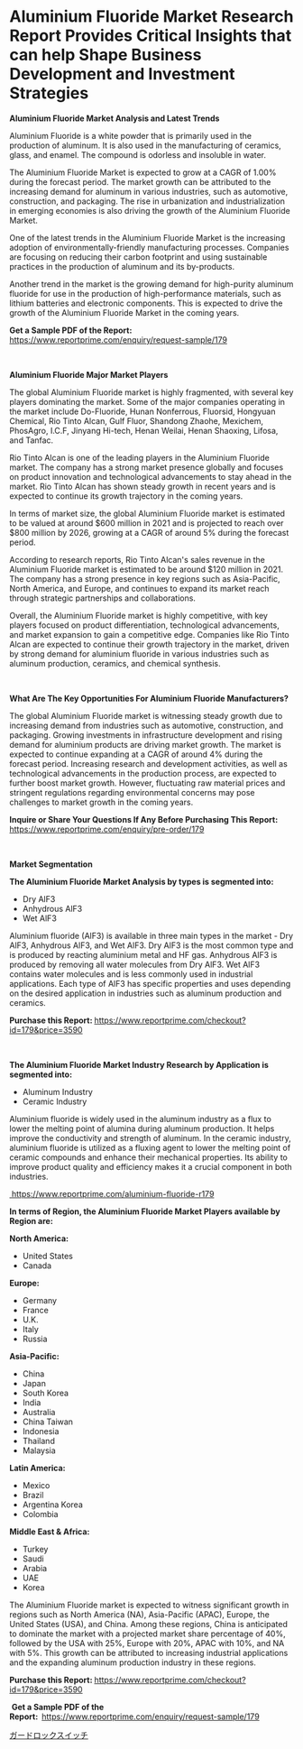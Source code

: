 <p><h1>Aluminium Fluoride Market Research Report Provides Critical Insights that can help Shape Business Development and Investment Strategies</h1></p><p><strong>Aluminium Fluoride Market Analysis and Latest Trends</strong></p>
<p><p>Aluminium Fluoride is a white powder that is primarily used in the production of aluminum. It is also used in the manufacturing of ceramics, glass, and enamel. The compound is odorless and insoluble in water.</p><p>The Aluminium Fluoride Market is expected to grow at a CAGR of 1.00% during the forecast period. The market growth can be attributed to the increasing demand for aluminum in various industries, such as automotive, construction, and packaging. The rise in urbanization and industrialization in emerging economies is also driving the growth of the Aluminium Fluoride Market.</p><p>One of the latest trends in the Aluminium Fluoride Market is the increasing adoption of environmentally-friendly manufacturing processes. Companies are focusing on reducing their carbon footprint and using sustainable practices in the production of aluminum and its by-products.</p><p>Another trend in the market is the growing demand for high-purity aluminum fluoride for use in the production of high-performance materials, such as lithium batteries and electronic components. This is expected to drive the growth of the Aluminium Fluoride Market in the coming years.</p></p>
<p><strong>Get a Sample PDF of the Report:&nbsp;</strong> <a href="https://www.reportprime.com/enquiry/request-sample/179">https://www.reportprime.com/enquiry/request-sample/179</a></p>
<p>&nbsp;</p>
<p><strong>Aluminium Fluoride Major Market Players</strong></p>
<p><p>The global Aluminium Fluoride market is highly fragmented, with several key players dominating the market. Some of the major companies operating in the market include Do-Fluoride, Hunan Nonferrous, Fluorsid, Hongyuan Chemical, Rio Tinto Alcan, Gulf Fluor, Shandong Zhaohe, Mexichem, PhosAgro, I.C.F, Jinyang Hi-tech, Henan Weilai, Henan Shaoxing, Lifosa, and Tanfac.</p><p>Rio Tinto Alcan is one of the leading players in the Aluminium Fluoride market. The company has a strong market presence globally and focuses on product innovation and technological advancements to stay ahead in the market. Rio Tinto Alcan has shown steady growth in recent years and is expected to continue its growth trajectory in the coming years.</p><p>In terms of market size, the global Aluminium Fluoride market is estimated to be valued at around $600 million in 2021 and is projected to reach over $800 million by 2026, growing at a CAGR of around 5% during the forecast period.</p><p>According to research reports, Rio Tinto Alcan's sales revenue in the Aluminium Fluoride market is estimated to be around $120 million in 2021. The company has a strong presence in key regions such as Asia-Pacific, North America, and Europe, and continues to expand its market reach through strategic partnerships and collaborations.</p><p>Overall, the Aluminium Fluoride market is highly competitive, with key players focused on product differentiation, technological advancements, and market expansion to gain a competitive edge. Companies like Rio Tinto Alcan are expected to continue their growth trajectory in the market, driven by strong demand for aluminium fluoride in various industries such as aluminum production, ceramics, and chemical synthesis.</p></p>
<p>&nbsp;</p>
<p><strong>What Are The Key Opportunities For Aluminium Fluoride Manufacturers?</strong></p>
<p><p>The global Aluminium Fluoride market is witnessing steady growth due to increasing demand from industries such as automotive, construction, and packaging. Growing investments in infrastructure development and rising demand for aluminium products are driving market growth. The market is expected to continue expanding at a CAGR of around 4% during the forecast period. Increasing research and development activities, as well as technological advancements in the production process, are expected to further boost market growth. However, fluctuating raw material prices and stringent regulations regarding environmental concerns may pose challenges to market growth in the coming years.</p></p>
<p><strong>Inquire or Share Your Questions If Any Before Purchasing This Report:</strong> <a href="https://www.reportprime.com/enquiry/pre-order/179">https://www.reportprime.com/enquiry/pre-order/179</a></p>
<p>&nbsp;</p>
<p><strong>Market Segmentation</strong></p>
<p><strong>The Aluminium Fluoride Market Analysis by types is segmented into:</strong></p>
<p><ul><li>Dry AlF3</li><li>Anhydrous AlF3</li><li>Wet AlF3</li></ul></p>
<p><p>Aluminium fluoride (AlF3) is available in three main types in the market - Dry AlF3, Anhydrous AlF3, and Wet AlF3. Dry AlF3 is the most common type and is produced by reacting aluminium metal and HF gas. Anhydrous AlF3 is produced by removing all water molecules from Dry AlF3. Wet AlF3 contains water molecules and is less commonly used in industrial applications. Each type of AlF3 has specific properties and uses depending on the desired application in industries such as aluminum production and ceramics.</p></p>
<p><strong>Purchase this Report:&nbsp;</strong><a href="https://www.reportprime.com/checkout?id=179&price=3590">https://www.reportprime.com/checkout?id=179&price=3590</a></p>
<p>&nbsp;</p>
<p><strong>The Aluminium Fluoride Market Industry Research by Application is segmented into:</strong></p>
<p><ul><li>Aluminum Industry</li><li>Ceramic Industry</li></ul></p>
<p><p>Aluminium fluoride is widely used in the aluminum industry as a flux to lower the melting point of alumina during aluminum production. It helps improve the conductivity and strength of aluminum. In the ceramic industry, aluminium fluoride is utilized as a fluxing agent to lower the melting point of ceramic compounds and enhance their mechanical properties. Its ability to improve product quality and efficiency makes it a crucial component in both industries.</p></p>
<p><a href="https://www.reportprime.com/aluminium-fluoride-r179">&nbsp;https://www.reportprime.com/aluminium-fluoride-r179</a></p>
<p><strong>In terms of Region, the Aluminium Fluoride Market Players available by Region are:</strong></p>
<p>
    <p> <strong> North America: </strong>
        <ul>
            <li>United States</li>
            <li>Canada</li>
        </ul>
        </p> 
    <p> <strong> Europe: </strong>
        <ul>
            <li>Germany</li>
            <li>France</li>
            <li>U.K.</li>
            <li>Italy</li>
            <li>Russia</li>
        </ul>
        </p> 
    <p> <strong> Asia-Pacific: </strong>
        <ul>
            <li>China</li>
            <li>Japan</li>
            <li>South Korea</li>
            <li>India</li>
            <li>Australia</li>
            <li>China Taiwan</li>
            <li>Indonesia</li>
            <li>Thailand</li>
            <li>Malaysia</li>
        </ul>
        </p> 
    <p> <strong> Latin America: </strong>
        <ul>
            <li>Mexico</li>
            <li>Brazil</li>
            <li>Argentina Korea</li>
            <li>Colombia</li>
        </ul>
        </p> 
    <p> <strong> Middle East & Africa: </strong>
        <ul>
            <li>Turkey</li>
            <li>Saudi</li>
            <li>Arabia</li>
            <li>UAE</li>
            <li>Korea</li>
        </ul>
    </p>
    </p>
<p><p>The Aluminium Fluoride market is expected to witness significant growth in regions such as North America (NA), Asia-Pacific (APAC), Europe, the United States (USA), and China. Among these regions, China is anticipated to dominate the market with a projected market share percentage of 40%, followed by the USA with 25%, Europe with 20%, APAC with 10%, and NA with 5%. This growth can be attributed to increasing industrial applications and the expanding aluminum production industry in these regions.</p></p>
<p><strong>Purchase this Report: </strong><a href="https://www.reportprime.com/checkout?id=179&price=3590">https://www.reportprime.com/checkout?id=179&price=3590</a></p>
<p>&nbsp;<strong>Get a Sample PDF of the Report:&nbsp;&nbsp;</strong><a href="https://www.reportprime.com/enquiry/request-sample/179">https://www.reportprime.com/enquiry/request-sample/179</a></p>
<p><strong></strong></p>
<p><p><a href="https://github.com/lababdou/Market-Research-Report-List-3/blob/main/485876769839.md">ガードロックスイッチ</a></p></p>